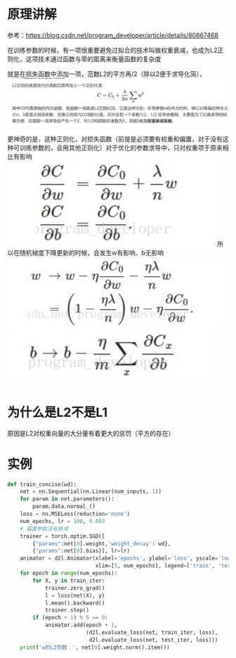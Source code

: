 # 原理讲解
参考：https://blog.csdn.net/program_developer/article/details/80867468


在训练参数的时候，有一项很重要避免过拟合的技术叫做权重衰减，也成为L2正则化，这项技术通过函数与零的距离来衡量函数的复杂度

就是在损失函数中添加一项，范数L2的平方再/2（除以2便于求导化简），
![alt text](image-8.png)

更神奇的是，这种正则化，对损失函数（前提是必须要有权重和偏置，对于没有这种可训练参数的，会用其他正则化）对于优化的参数求导中，只对权重项于原来相比有影响
![alt text](image-9.png)
所以在随机梯度下降更新的时候，会发生w有影响、b无影响
![alt text](image-10.png)
![alt text](image-11.png)

# 为什么是L2不是L1

原因是L2对权重向量的大分量有着更大的惩罚（平方的存在）

# 实例
```py
def train_concise(wd):
    net = nn.Sequential(nn.Linear(num_inputs, 1))
    for param in net.parameters():
        param.data.normal_()
    loss = nn.MSELoss(reduction='none')
    num_epochs, lr = 100, 0.003
    # 偏置参数没有衰减
    trainer = torch.optim.SGD([
        {"params":net[0].weight,'weight_decay': wd},
        {"params":net[0].bias}], lr=lr)
    animator = d2l.Animator(xlabel='epochs', ylabel='loss', yscale='log',
                            xlim=[5, num_epochs], legend=['train', 'test'])
    for epoch in range(num_epochs):
        for X, y in train_iter:
            trainer.zero_grad()
            l = loss(net(X), y)
            l.mean().backward()
            trainer.step()
        if (epoch + 1) % 5 == 0:
            animator.add(epoch + 1,
                         (d2l.evaluate_loss(net, train_iter, loss),
                          d2l.evaluate_loss(net, test_iter, loss)))
    print('w的L2范数：', net[0].weight.norm().item())
```
